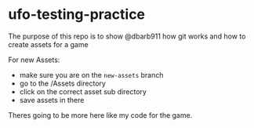 # ufo-testing-practice

The purpose of this repo is to show @dbarb911 how git works and how to create assets for a game

For new Assets:
- make sure you are on the ```new-assets``` branch 
- go to the /Assets directory
- click on the correct asset sub directory
- save assets in there


Theres going to be more here like my code for the game.
